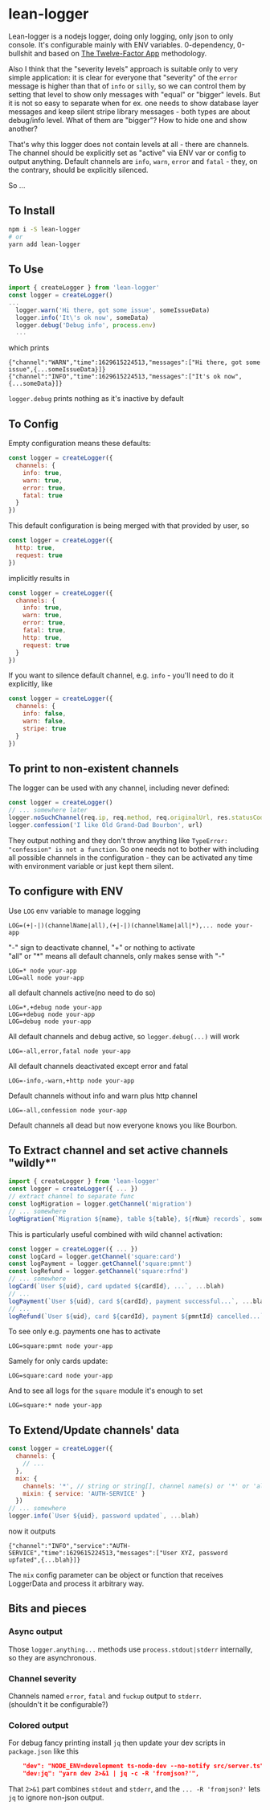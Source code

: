 # lean-logger
Lean-logger is a nodejs logger, doing only logging, only json to only console. It's configurable mainly with ENV variables. 0-dependency, 0-bullshit and based on [The Twelve-Factor App](https://12factor.net/logs) methodology. <br/>

Also I think that the "severity levels" approach is suitable only to very simple application: it is clear for everyone that "severity" of the `error` message is higher than that of `info` or `silly`, so we can control them by setting that level to show only messages with "equal" or "bigger" levels.
But it is not so easy to separate when for ex. one needs to show database layer messages and keep silent stripe library messages - both types are about debug/info level. What of them are "bigger"? How to hide one and show another?

That's why this logger does not contain levels at all - there are channels. The channel should be explicitly set as "active" via ENV var or config to output anything. Default channels are `info`, `warn`, `error` and `fatal` - they, on the contrary, should be explicitly silenced.

So ...
## To Install
```bash
npm i -S lean-logger
# or
yarn add lean-logger
```
## To Use
```javascript
import { createLogger } from 'lean-logger'
const logger = createLogger()
...
  logger.warn('Hi there, got some issue', someIssueData)
  logger.info('It\'s ok now', someData)
  logger.debug('Debug info', process.env)
  ...
```
which prints
```console
{"channel":"WARN","time":1629615224513,"messages":["Hi there, got some issue",{...someIssueData}]}
{"channel":"INFO","time":1629615224513,"messages":["It's ok now",{...someData}]}
```
`logger.debug` prints nothing as it's inactive by default

## To Config
Empty configuration means these defaults:
```javascript
const logger = createLogger({
  channels: {
    info: true,
    warn: true,
    error: true,
    fatal: true
  }
})
```
This default configuration is being merged with that provided by user, so
```javascript
const logger = createLogger({
  http: true,
  request: true
})
```
implicitly results in
```javascript
const logger = createLogger({
  channels: {
    info: true,
    warn: true,
    error: true,
    fatal: true,
    http: true,
    request: true
  }
})
```
If you want to silence default channel, e.g. `info` - you'll need to do it explicitly, like
```javascript
const logger = createLogger({
  channels: {
    info: false,
    warn: false,
    stripe: true
  }
})
```

## To print to non-existent channels
The logger can be used with any channel, including never defined:
```javascript
const logger = createLogger()
// ... somewhere later
logger.noSuchChannel(req.ip, req.method, req.originalUrl, res.statusCode)
logger.confession('I like Old Grand-Dad Bourbon', url)
```
They output nothing and they don't throw anything like `TypeError: "confession" is not a function`. So one needs not to bother with including all possible channels in the configuration - they can be activated any time with environment variable or just kept them silent.

## To configure with ENV
Use `LOG` env variable to manage logging
```console
LOG=(+|-|)(channelName|all),(+|-|)(channelName|all|*),... node your-app
```
"-" sign to deactivate channel, "+" or nothing to activate<br />
"all" or "*" means all default channels, only makes sense with "-"

```console
LOG=* node your-app
LOG=all node your-app
```
all default channels active(no need to do so)

```console
LOG=*,+debug node your-app
LOG=+debug node your-app
LOG=debug node your-app
```
All default channels and debug active, so `logger.debug(...)` will work

```console
LOG=-all,error,fatal node your-app
```
All default channels deactivated except error and fatal

```console
LOG=-info,-warn,+http node your-app
```
Default channels without info and warn plus http channel

```console
LOG=-all,confession node your-app
```
Default channels all dead but now everyone knows you like Bourbon.

## To Extract channel and set active channels "wildly*"
```javascript
import { createLogger } from 'lean-logger'
const logger = createLogger({ ... })
// extract channel to separate func
const logMigration = logger.getChannel('migration')
// ... somewhere
logMigration(`Migration ${name}, table ${table}, ${rNum} records`, someData, ...blah)
```
This is particularly useful combined with wild channel activation:
```javascript
const logger = createLogger({ ... })
const logCard = logger.getChannel('square:card')
const logPayment = logger.getChannel('square:pmnt')
const logRefund = logger.getChannel('square:rfnd')
// ... somewhere
logCard(`User ${uid}, card updated ${cardId}, ...`, ...blah)
// ...
logPayment(`User ${uid}, card ${cardId}, payment successful...`, ...blah)
// ...
logRefund(`User ${uid}, card ${cardId}, payment ${pmntId} cancelled...`, ...blah)
```
To see only e.g. payments one has to activate
```console
LOG=square:pmnt node your-app
```
Samely for only cards update:
```console
LOG=square:card node your-app
```
And to see all logs for the `square` module it's enough to set
```console
LOG=square:* node your-app
```
## To Extend/Update channels' data
```javascript
const logger = createLogger({
  channels: {
    // ...
  },
  mix: {
    channels: '*', // string or string[], channel name(s) or '*' or 'all'
    mixin: { service: 'AUTH-SERVICE' }
  })
// ... somewhere
logger.info(`User ${uid}, password updated`, ...blah)
```
now it outputs
```console
{"channel":"INFO","service":"AUTH-SERVICE","time":1629615224513,"messages":["User XYZ, password upfated",{...blah}]}

```
The `mix` config parameter can be object or function that receives LoggerData and process it arbitrary way.

## Bits and pieces
### Async output
Those `logger.anything...` methods use `process.stdout|stderr` internally, so they are asynchronous.
### Channel severity
Channels named `error`, `fatal` and `fuckup` output to `stderr`.<br/>
(shouldn't it be configurable?)

### Colored output
For debug fancy printing install `jq` then update your dev scripts in `package.json` like this
```json
    "dev": "NODE_ENV=development ts-node-dev --no-notify src/server.ts",
    "dev:jq": "yarn dev 2>&1 | jq -c -R 'fromjson?'",
```
That `2>&1` part combines `stdout` and `stderr`, and the `... -R 'fromjson?'` lets `jq` to ignore non-json output.


